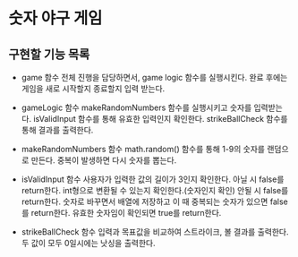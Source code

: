 # 숫자 야구 게임

## 구현할 기능 목록

- game 함수
  전체 진행을 담당하면서, game logic 함수를 실행시킨다.
  완료 후에는 게임을 새로 시작할지 종료할지 입력 받는다.
  
- gameLogic 함수
  makeRandomNumbers 함수를 실행시키고
  숫자를 입력받는다.
  isValidInput 함수를 통해 유효한 입력인지 확인한다.
  strikeBallCheck 함수를 통해 결과를 출력한다.
  
- makeRandomNumbers 함수
  math.random() 함수를 통해 1-9의 숫자를 랜덤으로 만든다.
  중복이 발생하면 다시 숫자를 뽑는다.
  
- isValidInput 함수
  사용자가 입력한 값의 길이가 3인지 확인한다. 아닐 시 false를 return한다.
  int형으로 변환될 수 있는지 확인한다.(숫자인지 확인) 안될 시 false를 return한다.
  숫자로 바꾸면서 배열에 저장하고 이 때 중복되는 숫자가 있으면 false를 return한다.
  유효한 숫자임이 확인되면 true를 return한다.
  
- strikeBallCheck 함수
  입력과 목표값을 비교하여 스트라이크, 볼 결과를 출력한다.
  두 값이 모두 0일시에는 낫싱을 출력한다.
